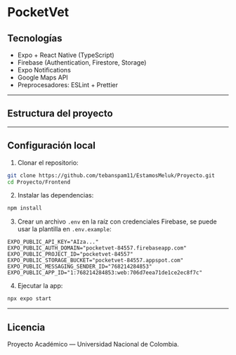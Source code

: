 #  PocketVet

## Tecnologías
- Expo + React Native (TypeScript)
- Firebase (Authentication, Firestore, Storage)
- Expo Notifications
- Google Maps API
- Preprocesadores: ESLint + Prettier 

---

## Estructura del proyecto

---

## Configuración local

1. Clonar el repositorio:
```bash
git clone https://github.com/tebanspam11/EstamosMeluk/Proyecto.git
cd Proyecto/Frontend
```
   
2. Instalar las dependencias:
```bash
npm install
```

3. Crear un archivo ``.env`` en la raíz con credenciales Firebase, se puede usar la plantilla en ``.env.example``:
```env
EXPO_PUBLIC_API_KEY="AIza..."
EXPO_PUBLIC_AUTH_DOMAIN="pocketvet-84557.firebaseapp.com"
EXPO_PUBLIC_PROJECT_ID="pocketvet-84557"
EXPO_PUBLIC_STORAGE_BUCKET="pocketvet-84557.appspot.com"
EXPO_PUBLIC_MESSAGING_SENDER_ID="768214284853"
EXPO_PUBLIC_APP_ID="1:768214284853:web:706d7eea71de1ce2ec8f7c"
```

4. Ejecutar la app:

```bash
npx expo start
```

---

## Licencia

Proyecto Académico — Universidad Nacional de Colombia.
